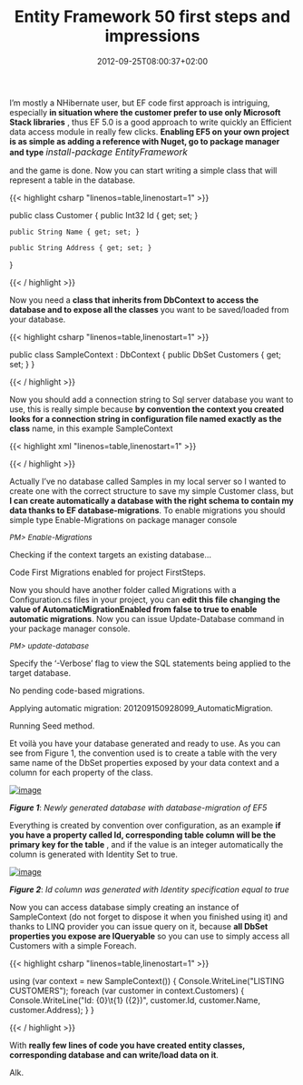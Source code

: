 ﻿---
title: "Entity Framework 50 first steps and impressions"
description: ""
date: 2012-09-25T08:00:37+02:00
draft: false
tags: [EF5,Entity Framework]
categories: [Entity Framework]
---
I’m mostly a NHibernate user, but EF code first approach is intriguing, especially  **in situation where the customer prefer to use only Microsoft Stack libraries** , thus EF 5.0 is a good approach to write quickly an Efficient data access module in really few clicks.  **Enabling EF5 on your own project is as simple as adding a reference with Nuget, go to package manager and type** *<font size="3">install-package EntityFramework</font>*

and the game is done. Now you can start writing a simple class that will represent a table in the database.

{{< highlight csharp "linenos=table,linenostart=1" >}}


public class Customer
{
    public Int32 Id { get; set; }

    public String Name { get; set; }

    public String Address { get; set; }
}

{{< / highlight >}}

Now you need a  **class that inherits from DbContext to access the database and to expose all the classes** you want to be saved/loaded from your database.

{{< highlight csharp "linenos=table,linenostart=1" >}}


public class SampleContext : DbContext
{
    public DbSet<Customer> Customers { get; set; }
}

{{< / highlight >}}

Now you should add a connection string to Sql server database you want to use, this is really simple because **by convention the context you created looks for a connection string in configuration file named exactly as the class** name, in this example SampleContext

{{< highlight xml "linenos=table,linenostart=1" >}}


  <connectionStrings>
    <add name="SampleContext" 
         connectionString="Database=Samples;Server=(local);Integrated Security=SSPI" 
         providerName="System.Data.SqlClient" />
  </connectionStrings>

{{< / highlight >}}

Actually I’ve no database called Samples in my local server so I wanted to create one with the correct structure to save my simple Customer class, but  **I can create automatically a database with the right schema to contain my data thanks to EF database-migrations**. To enable migrations you should simple type Enable-Migrations on package manager console

*<font size="2">PM&gt; Enable-Migrations </font>*

Checking if the context targets an existing database…

*<font size="2"></font>*

Code First Migrations enabled for project FirstSteps.

Now you should have another folder called Migrations with a Configuration.cs files in your project, you can  **edit this file changing the value of AutomaticMigrationEnabled from false to true to enable automatic migrations**. Now you can issue Update-Database command in your package manager console.

*<font size="2">PM&gt; update-database </font>*

Specify the ‘-Verbose’ flag to view the SQL statements being applied to the target database.

*<font size="2"></font>*

No pending code-based migrations.

Applying automatic migration: 201209150928099\_AutomaticMigration.

Running Seed method.

Et voilà you have your database generated and ready to use. As you can see from Figure 1, the convention used is to create a table with the very same name of the DbSet properties exposed by your data context and a column for each property of the class.

[![image](http://www.codewrecks.com/blog/wp-content/uploads/2012/09/image_thumb6.png "image")](http://www.codewrecks.com/blog/wp-content/uploads/2012/09/image6.png)

 ***Figure 1***: *Newly generated database with database-migration of EF5*

Everything is created by convention over configuration, as an example  **if you have a property called Id, corresponding table column will be the primary key for the table** , and if the value is an integer automatically the column is generated with Identity Set to true.

[![image](http://www.codewrecks.com/blog/wp-content/uploads/2012/09/image_thumb7.png "image")](http://www.codewrecks.com/blog/wp-content/uploads/2012/09/image7.png)

 ***Figure 2***: *Id column was generated with Identity specification equal to true*

Now you can access database simply creating an instance of SampleContext (do not forget to dispose it when you finished using it) and thanks to LINQ provider you can issue query on it, because  **all DbSet properties you expose are IQueryable** so you can use to simply access all Customers with a simple Foreach.

{{< highlight csharp "linenos=table,linenostart=1" >}}


 using (var context = new SampleContext())
 {
      Console.WriteLine("LISTING CUSTOMERS");
      foreach (var customer in context.Customers)
      {
           Console.WriteLine("Id: {0}\t{1} ({2})", customer.Id, customer.Name, customer.Address);
       }
}

{{< / highlight >}}

With  **really few lines of code you have created entity classes, corresponding database and can write/load data on it**.

Alk.

